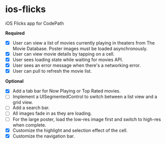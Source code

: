 # ios-flicks
iOS Flicks app for CodePath

__Required__
- [x] User can view a list of movies currently playing in theaters from The Movie Database. Poster images must be loaded asynchronously.
- [x] User can view movie details by tapping on a cell.
- [x] User sees loading state while waiting for movies API.
- [x] User sees an error message when there's a networking error.
- [x] User can pull to refresh the movie list.

__Optional__
- [x] Add a tab bar for Now Playing or Top Rated movies.
- [ ] Implement a UISegmentedControl to switch between a list view and a grid view.
- [ ] Add a search bar.
- [ ] All images fade in as they are loading.
- [ ] For the large poster, load the low-res image first and switch to high-res when complete.
- [x] Customize the highlight and selection effect of the cell.
- [x] Customize the navigation bar.
